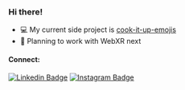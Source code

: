 ### Hi there!
- 💻 My current side project is [cook-it-up-emojis](https://sslopek.github.io/cook-it-up-emojis/)
- 📝 Planning to work with WebXR next



#### Connect:
[![Linkedin Badge](https://img.shields.io/badge/-Steven_Slopek-blue?style=flat-square&logo=Linkedin&logoColor=white&link=https://www.linkedin.com/in/slopek/)](https://www.linkedin.com/in/slopek/) 
[![Instagram Badge](https://img.shields.io/badge/-@stevenslopek-E4405F?style=flat-square&logo=instagram&logoColor=white&link=https://www.instagram.com/stevenslopek/)](https://www.instagram.com/stevenslopek/) 
